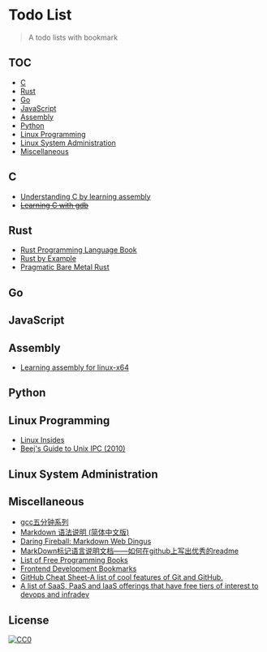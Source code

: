 # Todo List

> A todo lists with bookmark


## TOC

- [C](#c)
- [Rust](#rust)
- [Go](#go)
- [JavaScript](#javaScript)
- [Assembly](#assembly)
- [Python](#python)
- [Linux Programming](#linux-programming)
- [Linux System Administration](#linux-system-administration)
- [Miscellaneous](#miscellaneous)

## C 

- [Understanding C by learning assembly ](https://www.recurse.com/blog/7-understanding-c-by-learning-assembly)
- ~~[Learning C with gdb](https://www.recurse.com/blog/5-learning-c-with-gdb)~~

## Rust 

- [Rust Programming Language Book](https://doc.rust-lang.org/book/)
- [Rust by Example](https://github.com/rust-lang/rust-by-example)
- [Pragmatic Bare Metal Rust](http://www.hashmismatch.net/2015/05/18/pragmatic-bare-metal-rust.html)

## Go 

## JavaScript

## Assembly

- [Learning assembly for linux-x64](https://github.com/0xAX/asm)

## Python

## Linux Programming

- [Linux Insides](https://github.com/0xAX/linux-insides)
- [Beej's Guide to Unix IPC (2010)](http://beej.us/guide/bgipc/output/html/multipage/index.html)

## Linux System Administration

## Miscellaneous

- [gcc五分钟系列](https://github.com/lexdene/gcc_five_minute)
- [Markdown 语法说明 (简体中文版)](http://wowubuntu.com/markdown/)
- [Daring Fireball: Markdown Web Dingus](http://daringfireball.net/projects/markdown/dingus)
- [MarkDown标记语言说明文档——如何在github上写出优秀的readme](http://blog.sina.com.cn/s/blog_4a2100f801016v05.html)
- [List of Free Programming Books](http://resrc.io/list/10/list-of-free-programming-books/)
- [Frontend Development Bookmarks](https://github.com/dypsilon/frontend-dev-bookmarks)
- [GitHub Cheat Sheet-A list of cool features of Git and GitHub.](https://github.com/tiimgreen/github-cheat-sheet)
- [A list of SaaS, PaaS and IaaS offerings that have free tiers of interest to devops and infradev](https://github.com/ripienaar/free-for-dev)



## License

[![CC0](http://i.creativecommons.org/p/zero/1.0/88x31.png)](http://creativecommons.org/publicdomain/zero/1.0/)

